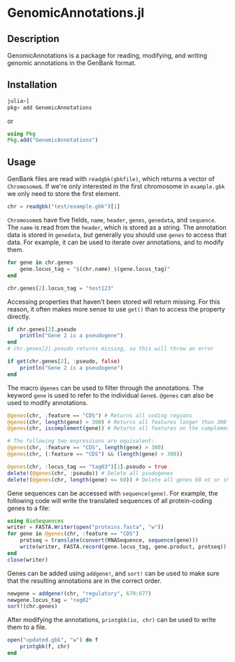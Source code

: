 # GenomicAnnotations.jl

## Description
GenomicAnnotations is a package for reading, modifying, and writing genomic annotations in the GenBank format.

## Installation
```julia
julia>]
pkg> add GenomicAnnotations
```
or
```julia
using Pkg
Pkg.add("GenomicAnnotations")
```


## Usage
GenBank files are read with `readgbk(gbkfile)`, which returns a vector of `Chromosome`s. If we're only interested in the first chromosome in `example.gbk` we only need to store the first element.
```julia
chr = readgbk("test/example.gbk")[1]
```

`Chromosome`s have five fields, `name`, `header`, `genes`, `genedata`, and `sequence`. The `name` is read from the `header`, which is stored as a string. The annotation data is stored in `genedata`, but generally you should use `genes` to access that data. For example, it can be used to iterate over annotations, and to modify them.
```julia
for gene in chr.genes
    gene.locus_tag = "$(chr.name)_$(gene.locus_tag)"
end

chr.genes[2].locus_tag = "test123"
```

Accessing properties that haven't been stored will return missing. For this reason, it often makes more sense to use `get()` than to access the property directly.
```julia
if chr.genes[2].pseudo
    println("Gene 2 is a pseudogene")
end
# chr.genes[2].pseudo returns missing, so this will throw an error

if get(chr.genes[2], :pseudo, false)
    println("Gene 2 is a pseudogene")
end
```

The macro `@genes` can be used to filter through the annotations. The keyword `gene` is used to refer to the individual `Gene`s. `@genes` can also be used to modify annotations.
```julia
@genes(chr, :feature == "CDS") # Returns all coding regions
@genes(chr, length(gene) > 300) # Returns all features longer than 300 nt
@genes(chr, iscomplement(gene)) # Returns all features on the complement strand

# The following two expressions are equivalent:
@genes(chr, :feature == "CDS", length(gene) > 300)
@genes(chr, (:feature == "CDS") && (length(gene) > 300))

@genes(chr, :locus_tag == "tag03")[1].pseudo = true
delete!(@genes(chr, :pseudo)) # Delete all psudogenes
delete!(@genes(chr, length(gene) <= 60)) # Delete all genes 60 nt or shorter
```

Gene sequences can be accessed with `sequence(gene)`. For example, the following code will write the translated sequences of all protein-coding genes to a file:
```julia
using BioSequences
writer = FASTA.Writer(open("proteins.fasta", "w"))
for gene in @genes(chr, :feature == "CDS")
    protseq = translate(convert(RNASequence, sequence(gene)))
    write(writer, FASTA.record(gene.locus_tag, gene.product, protseq))
end
close(writer)
```

Genes can be added using `addgene!`, and `sort!` can be used to make sure that the resulting annotations are in the correct order.
```julia
newgene = addgene!(chr, "regulatory", 670:677)
newgene.locus_tag = "reg02"
sort!(chr.genes)
```

After modifying the annotations, `printgbk(io, chr)` can be used to write them to a file.
```julia
open("updated.gbk", "w") do f
    printgbk(f, chr)
end
```
